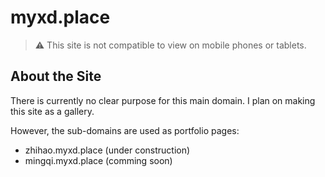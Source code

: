 # myxd.place

> :warning: This site is not compatible to view on mobile phones or tablets.

## About the Site

There is currently no clear purpose for this main domain. I plan on making this site as a gallery.

However, the sub-domains are used as portfolio pages:
- zhihao.myxd.place (under construction)
- mingqi.myxd.place (comming soon)